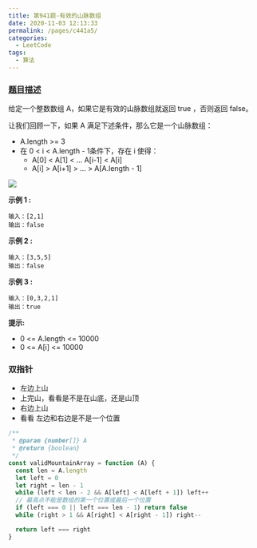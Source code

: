 ```yaml
---
title: 第941题-有效的山脉数组
date: 2020-11-03 12:13:33
permalink: /pages/c441a5/
categories:
  - LeetCode
tags:
  - 算法
---
```


### [题目描述](https://leetcode-cn.com/problems/valid-mountain-array/)

给定一个整数数组 A，如果它是有效的山脉数组就返回 <span class="span-shadow" >true</span> ，否则返回 <span class="span-shadow" >false</span>。

让我们回顾一下，如果 A 满足下述条件，那么它是一个山脉数组：

- <span class="span-shadow" >A.length >= 3</span>
- 在 <span class="span-shadow" >0 < i < A.length - 1</span>条件下，存在 i 使得：
  - <span class="span-shadow" >A[0] < A[1] < ... A[i-1] < A[i]</span>
  - <span class="span-shadow" >A[i] > A[i+1] > ... > A[A.length - 1]</span>

<img src="https://cdn.jsdelivr.net/gh/yao-zhixiang/CDN/images/leetcode/hint_valid_mountain_array.png" />

<!-- more -->

**示例 1 :**

```
输入：[2,1]
输出：false
```

**示例 2 :**

```
输入：[3,5,5]
输出：false
```

**示例 3 :**

```
输入：[0,3,2,1]
输出：true
```

**提示:**

- <span class="span-shadow">0 <= A.length <= 10000</span>
- <span class="span-shadow">0 <= A[i] <= 10000</span>

### 双指针

- 左边上山
- 上完山，看看是不是在山底，还是山顶
- 右边上山
- 看看 左边和右边是不是一个位置

```JavaScript
/**
 * @param {number[]} A
 * @return {boolean}
 */
const validMountainArray = function (A) {
  const len = A.length
  let left = 0
  let right = len - 1
  while (left < len - 2 && A[left] < A[left + 1]) left++
  // 最高点不能是数组的第一个位置或最后一个位置
  if (left === 0 || left === len - 1) return false
  while (right > 1 && A[right] < A[right - 1]) right--

  return left === right
}
```
